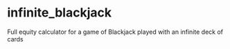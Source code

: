 # infinite_blackjack
Full equity calculator for a game of Blackjack played with an infinite deck of cards
